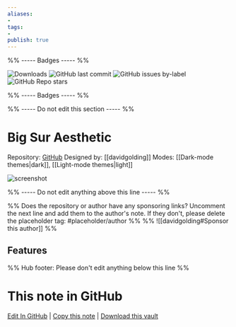 ```yaml
---
aliases:
- 
tags: 
- 
publish: true
---
```


%% ----- Badges ----- %%

![Downloads](https://img.shields.io/badge/downloads-8477-573E7A?style=for-the-badge&logo=)
![GitHub last commit](https://img.shields.io/github/last-commit/davidgolding/obsidian-big-sur-aesthetic?color=573E7A&label=last%20update&logo=github&style=for-the-badge)
![GitHub issues by-label](https://img.shields.io/github/issues/davidgolding/obsidian-big-sur-aesthetic/help%20wanted?color=573E7A&logo=github&style=for-the-badge) 
![GitHub Repo stars](https://img.shields.io/github/stars/davidgolding/obsidian-big-sur-aesthetic?color=573E7A&logo=github&style=for-the-badge)

%% ----- Badges ----- %%

%% ----- Do not edit this section ----- %%

# Big Sur Aesthetic

Repository: [GitHub](https://github.com/davidgolding/obsidian-big-sur-aesthetic)
Designed by: [[davidgolding]]
Modes: [[Dark-mode themes|dark]], [[Light-mode themes|light]]



![screenshot](https://github.com/davidgolding/obsidian-big-sur-aesthetic/raw/main/screenshot-hybrid.png)

%% ----- Do not edit anything above this line ----- %% 

%% Does the repository or author have any sponsoring links? Uncomment the next line and add them to the author's note. If they don't, please delete the placeholder tag: #placeholder/author %%
%% ![[davidgolding#Sponsor this author]] %%


## Features



%% Hub footer: Please don't edit anything below this line %%

# This note in GitHub

<span class="git-footer">[Edit In GitHub](https://github.dev/obsidian-community/obsidian-hub/blob/main/02%20-%20Community%20Expansions/02.05%20All%20Community%20Expansions/Themes/Big%20Sur%20Aesthetic.md "git-hub-edit-note") | [Copy this note](https://raw.githubusercontent.com/obsidian-community/obsidian-hub/main/02%20-%20Community%20Expansions/02.05%20All%20Community%20Expansions/Themes/Big%20Sur%20Aesthetic.md "git-hub-copy-note") | [Download this vault](https://github.com/obsidian-community/obsidian-hub/archive/refs/heads/main.zip "git-hub-download-vault") </span>
